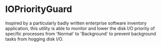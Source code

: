 IOPriorityGuard
===============

Inspired by a particularly badly written enterprise software inventory application, this utility is able to monitor and lower the disk I/O priority of specific processes from 'Normal' to 'Background' to prevent background tasks from hogging disk I/O.

